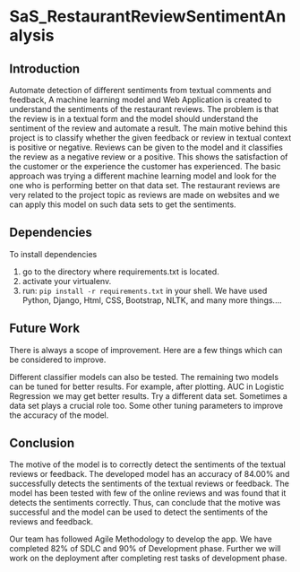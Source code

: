 # SaS_RestaurantReviewSentimentAnalysis

## Introduction
Automate detection of different sentiments from textual comments and feedback, A machine learning model and Web Application is created to understand the sentiments of the restaurant reviews. The problem is that the review is in a textual form and the model should understand the sentiment of the review and automate a result.
The main motive behind this project is to classify whether the given feedback or review in textual context is positive or negative. Reviews can be given to the model and it classifies the review as a negative review or a positive. This shows the satisfaction of the customer or the experience the customer has experienced.
The basic approach was trying a different machine learning model and look for the one who is performing better on that data set. The restaurant reviews are very related to the project topic as reviews are made on websites and we can apply this model on such data sets to get the sentiments.


## Dependencies
To install dependencies
1. go to the directory where requirements.txt is located.
2. activate your virtualenv.
3. run: ```pip install -r requirements.txt``` in your shell.
We have used Python, Django, Html, CSS, Bootstrap, NLTK, and many more things....

## Future Work
There is always a scope of improvement. Here are a few things which can be considered to improve.

Different classifier models can also be tested.
The remaining two models can be tuned for better results. For example, after plotting. AUC in Logistic Regression we may get better results.
Try a different data set. Sometimes a data set plays a crucial role too.
Some other tuning parameters to improve the accuracy of the model.

## Conclusion
The motive of the model is to correctly detect the sentiments of the textual reviews or feedback. The developed model has an accuracy of 84.00% and successfully detects the sentiments of the textual reviews or feedback. The model has been tested with few of the online reviews and was found that it detects the sentiments correctly. Thus, can conclude that the motive was successful and the model can be used to detect the sentiments of the reviews and feedback.

Our team has followed Agile Methodology to develop the app. We have completed 82% of SDLC and 90% of Development phase. Further we will work on the deployment after completing rest tasks of development phase.
